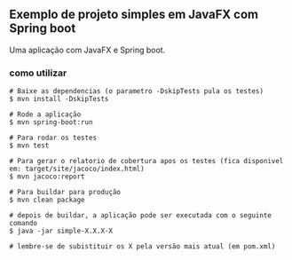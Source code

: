 ## Exemplo de projeto simples em JavaFX com Spring boot

Uma aplicação com JavaFX e Spring boot.

### como utilizar
```shell
# Baixe as dependencias (o parametro -DskipTests pula os testes)
$ mvn install -DskipTests

# Rode a aplicação
$ mvn spring-boot:run

# Para rodar os testes
$ mvn test

# Para gerar o relatorio de cobertura apos os testes (fica disponivel em: target/site/jacoco/index.html)
$ mvn jacoco:report

# Para buildar para produção
$ mvn clean package

# depois de buildar, a aplicação pode ser executada com o seguinte comando
$ java -jar simple-X.X.X-X

# lembre-se de subistituir os X pela versão mais atual (em pom.xml)
```